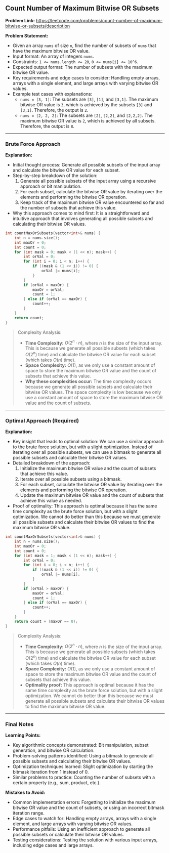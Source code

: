 ## Count Number of Maximum Bitwise OR Subsets

**Problem Link:** https://leetcode.com/problems/count-number-of-maximum-bitwise-or-subsets/description

**Problem Statement:**
- Given an array `nums` of size `n`, find the number of subsets of `nums` that have the maximum bitwise OR value.
- Input format: An array of integers `nums`.
- Constraints: `1 <= nums.length <= 20`, `0 <= nums[i] <= 10^6`.
- Expected output format: The number of subsets with the maximum bitwise OR value.
- Key requirements and edge cases to consider: Handling empty arrays, arrays with a single element, and large arrays with varying bitwise OR values.
- Example test cases with explanations:
  - `nums = [3, 1]`: The subsets are `[3]`, `[1]`, and `[3,1]`. The maximum bitwise OR value is `3`, which is achieved by the subsets `[3]` and `[3,1]`. Therefore, the output is `2`.
  - `nums = [2, 2, 2]`: The subsets are `[2]`, `[2,2]`, and `[2,2,2]`. The maximum bitwise OR value is `2`, which is achieved by all subsets. Therefore, the output is `8`.

---

### Brute Force Approach

**Explanation:**
- Initial thought process: Generate all possible subsets of the input array and calculate the bitwise OR value for each subset.
- Step-by-step breakdown of the solution:
  1. Generate all possible subsets of the input array using a recursive approach or bit manipulation.
  2. For each subset, calculate the bitwise OR value by iterating over the elements and performing the bitwise OR operation.
  3. Keep track of the maximum bitwise OR value encountered so far and the number of subsets that achieve this value.
- Why this approach comes to mind first: It is a straightforward and intuitive approach that involves generating all possible subsets and calculating their bitwise OR values.

```cpp
int countMaxOrSubsets(vector<int>& nums) {
    int n = nums.size();
    int maxOr = 0;
    int count = 0;
    for (int mask = 0; mask < (1 << n); mask++) {
        int orVal = 0;
        for (int i = 0; i < n; i++) {
            if ((mask & (1 << i)) != 0) {
                orVal |= nums[i];
            }
        }
        if (orVal > maxOr) {
            maxOr = orVal;
            count = 1;
        } else if (orVal == maxOr) {
            count++;
        }
    }
    return count;
}
```

> Complexity Analysis:
> - **Time Complexity:** $O(2^n \cdot n)$, where $n$ is the size of the input array. This is because we generate all possible subsets (which takes $O(2^n)$ time) and calculate the bitwise OR value for each subset (which takes $O(n)$ time).
> - **Space Complexity:** $O(1)$, as we only use a constant amount of space to store the maximum bitwise OR value and the count of subsets that achieve this value.
> - **Why these complexities occur:** The time complexity occurs because we generate all possible subsets and calculate their bitwise OR values. The space complexity is low because we only use a constant amount of space to store the maximum bitwise OR value and the count of subsets.

---

### Optimal Approach (Required)

**Explanation:**
- Key insight that leads to optimal solution: We can use a similar approach to the brute force solution, but with a slight optimization. Instead of iterating over all possible subsets, we can use a bitmask to generate all possible subsets and calculate their bitwise OR values.
- Detailed breakdown of the approach:
  1. Initialize the maximum bitwise OR value and the count of subsets that achieve this value.
  2. Iterate over all possible subsets using a bitmask.
  3. For each subset, calculate the bitwise OR value by iterating over the elements and performing the bitwise OR operation.
  4. Update the maximum bitwise OR value and the count of subsets that achieve this value as needed.
- Proof of optimality: This approach is optimal because it has the same time complexity as the brute force solution, but with a slight optimization. We cannot do better than this because we must generate all possible subsets and calculate their bitwise OR values to find the maximum bitwise OR value.

```cpp
int countMaxOrSubsets(vector<int>& nums) {
    int n = nums.size();
    int maxOr = 0;
    int count = 0;
    for (int mask = 1; mask < (1 << n); mask++) {
        int orVal = 0;
        for (int i = 0; i < n; i++) {
            if ((mask & (1 << i)) != 0) {
                orVal |= nums[i];
            }
        }
        if (orVal > maxOr) {
            maxOr = orVal;
            count = 1;
        } else if (orVal == maxOr) {
            count++;
        }
    }
    return count + (maxOr == 0);
}
```

> Complexity Analysis:
> - **Time Complexity:** $O(2^n \cdot n)$, where $n$ is the size of the input array. This is because we generate all possible subsets (which takes $O(2^n)$ time) and calculate the bitwise OR value for each subset (which takes $O(n)$ time).
> - **Space Complexity:** $O(1)$, as we only use a constant amount of space to store the maximum bitwise OR value and the count of subsets that achieve this value.
> - **Optimality proof:** This approach is optimal because it has the same time complexity as the brute force solution, but with a slight optimization. We cannot do better than this because we must generate all possible subsets and calculate their bitwise OR values to find the maximum bitwise OR value.

---

### Final Notes

**Learning Points:**
- Key algorithmic concepts demonstrated: Bit manipulation, subset generation, and bitwise OR calculation.
- Problem-solving patterns identified: Using a bitmask to generate all possible subsets and calculating their bitwise OR values.
- Optimization techniques learned: Slight optimization by starting the bitmask iteration from 1 instead of 0.
- Similar problems to practice: Counting the number of subsets with a certain property (e.g., sum, product, etc.).

**Mistakes to Avoid:**
- Common implementation errors: Forgetting to initialize the maximum bitwise OR value and the count of subsets, or using an incorrect bitmask iteration range.
- Edge cases to watch for: Handling empty arrays, arrays with a single element, and large arrays with varying bitwise OR values.
- Performance pitfalls: Using an inefficient approach to generate all possible subsets or calculate their bitwise OR values.
- Testing considerations: Testing the solution with various input arrays, including edge cases and large arrays.